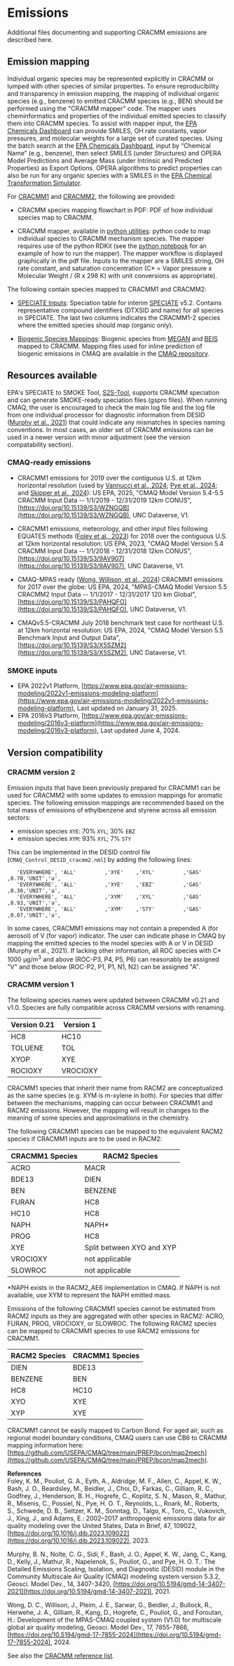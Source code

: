 # Emissions

Additional files documenting and supporting CRACMM emissions are described here. 

## Emission mapping

Individual organic species may be represented explicitly in CRACMM or lumped with other species of similar properties. To ensure reproducibility and transparency in emission mapping, the mapping of individual organic species (e.g., benzene) to emitted CRACMM species (e.g., BEN) should be performed using the "CRACMM mapper" code. The mapper uses cheminformatics and properties of the individual emitted species to classify them into CRACMM species. To assist with mapper input, the [EPA Chemicals Dashboard](https://comptox.epa.gov/dashboard/) can provide SMILES, OH rate constants, vapor pressures, and molecular weights for a large set of curated species. Using the batch search at the [EPA Chemicals Dashboard](https://comptox.epa.gov/dashboard/), input by “Chemical Name” (e.g., benzene), then select SMILES (under Structures) and OPERA Model Predictions and Average Mass (under Intrinsic and Predicted Properties) as Export Options. OPERA algorithms to predict properties can also be run for any organic species with a SMILES in the [EPA Chemical Transformation Simulator](https://qed.epa.gov/cts/pchemprop/input/).

For [CRACMM1](https://github.com/USEPA/CRACMM/tree/main/emissions/cracmm1) and [CRACMM2](https://github.com/USEPA/CRACMM/tree/main/emissions/cracmm2), the following are provided:

- CRACMM species mapping flowchart in PDF: PDF of how individual species map to CRACMM. 

- CRACMM mapper, available in [python utilities](../utilities/README.md#python-modules): python code to map individual species to CRACMM mechanism species. The mapper requires use of the python RDKit (see the [python notebook](../utilities/smiles2cracmm.ipynb) for an example of how to run the mapper). The mapper workflow is displayed graphically in the pdf file. Inputs to the mapper are a SMILES string, OH rate constant, and saturation concentration (C* = Vapor pressure x Molecular Weight / (R x 298 K) with unit conversions as appropriate).

The following contain species mapped to CRACMM1 and CRACMM2:

- [SPECIATE Inputs](https://github.com/USEPA/CRACMM/tree/main/emissions/SPECIATEInputs): Speciation table for interim [SPECIATE](https://www.epa.gov/air-emissions-modeling/speciate) v5.2. Contains representative compound identifiers (DTXSID and name) for all species in SPECIATE. The last two columns indicates the CRACMM1-2 species where the emitted species should map (organic only).

- [Biogenic Species Mappings](https://github.com/USEPA/CRACMM/tree/main/emissions/BiogenicMappings): Biogenic species from [MEGAN](https://bai.ess.uci.edu/megan) and [BEIS](https://www.epa.gov/air-emissions-modeling/biogenic-emission-inventory-system-beis) mapped to CRACMM. Mapping files used for inline prediction of biogenic emissions in CMAQ are available in the [CMAQ repository](https://github.com/USEPA/CMAQ/tree/main/CCTM/src/biog).

## Resources available

EPA's SPECIATE to SMOKE Tool, [S2S-Tool](https://github.com/USEPA/S2S-Tool), supports CRACMM speciation and can generate SMOKE-ready speciation files (gspro files). When running CMAQ, the user is encouraged to check the main log file and the log file from one individual processor for diagnostic information from DESID ([Murphy et al., 2021](https://doi.org/10.5194/gmd-14-3407-2021)) that could indicate any mismatches in species naming conventions. In most cases, an older set of CRACMM emissions can be used in a newer version with minor adjustment (see the version compatability section).

### CMAQ-ready emissions
- CRACMM1 emissions for 2019 over the contiguous U.S. at 12km horizontal resolution (used by [Vannucci et al., 2024](https://doi.org/10.1021/acsearthspacechem.3c00333); [Pye et al., 2024](https://doi.org/10.1021/acs.est.4c06187); and [Skipper et al., 2024](https://doi.org/10.5194/acp-24-12903-2024)): US EPA, 2025, "CMAQ Model Version 5.4-5.5 CRACMM Input Data -- 1/1/2019 - 12/31/2019 12km CONUS", [https://doi.org/10.15139/S3/WZNGQB](https://doi.org/10.15139/S3/WZNGQB), UNC Dataverse, V1. 

- CRACMM1 emissions, meteorology, and other input files following EQUATES methods ([Foley et al., 2023](https://doi.org/10.1016/j.dib.2023.109022)) for 2018 over the contiguous U.S. at 12km horizontal resolution:
US EPA, 2023, "CMAQ Model Version 5.4 CRACMM Input Data -- 1/1/2018 - 12/31/2018 12km CONUS", [https://doi.org/10.15139/S3/9AV907](https://doi.org/10.15139/S3/9AV907), UNC Dataverse, V1.

- CMAQ-MPAS ready ([Wong, Willison, et al., 2024](https://doi.org/10.5194/gmd-17-7855-2024)) CRACMM1 emissions for 2017 over the globe: US EPA, 2024, "MPAS-CMAQ Model Version 5.5 CRACMM2 Input Data -- 1/1/2017 - 12/31/2017 120 km Global", [https://doi.org/10.15139/S3/PAHQFO](https://doi.org/10.15139/S3/PAHQFO), UNC Dataverse, V1.

- CMAQv5.5-CRACMM July 2018 benchmark test case for northeast U.S. at 12km horizontal resolution: US EPA, 2024, "CMAQ Model Version 5.5 Benchmark Input and Output Data", [https://doi.org/10.15139/S3/X5SZM2](https://doi.org/10.15139/S3/X5SZM2), UNC Dataverse, V1.

### SMOKE inputs
- EPA 2022v1 Platform, [https://www.epa.gov/air-emissions-modeling/2022v1-emissions-modeling-platform](https://www.epa.gov/air-emissions-modeling/2022v1-emissions-modeling-platform), Last updated on January 31, 2025.
- EPA 2016v3 Platform, [https://www.epa.gov/air-emissions-modeling/2016v3-platform](https://www.epa.gov/air-emissions-modeling/2016v3-platform), Last updated June 4, 2024.

## Version compatibility

### CRACMM version 2
Emission inputs that have been previously prepared for CRACMM1 can be used for CRACMM2 with some updates to emission mappings for aromatic species. The following emission mappings are recommended based on the total mass of emissions of ethylbenzene and styrene across all emission sectors:
- emission species `XYE`: 70% `XYL`; 30% `EBZ`
- emission species `XYM`: 93% `XYL`; 7% `STY`

This can be implemented in the DESID control file (`CMAQ_Control_DESID_cracmm2.nml`) by adding the following lines:
```
   'EVERYWHERE', 'ALL'         ,'XYE'    ,'XYL'         ,'GAS'  ,0.70,'UNIT','a',
   'EVERYWHERE', 'ALL'         ,'XYE'    ,'EBZ'         ,'GAS'  ,0.30,'UNIT','a',
   'EVERYWHERE', 'ALL'         ,'XYM'    ,'XYL'         ,'GAS'  ,0.93,'UNIT','a',
   'EVERYWHERE', 'ALL'         ,'XYM'    ,'STY'         ,'GAS'  ,0.07,'UNIT','a',
```
In some cases, CRACMM1 emissions may not contain a prepended A (for aerosol) of V (for vapor) indicator. The user can indicate phase in CMAQ by mapping the emitted species to the model species with A or V in DESID (Murphy et al., 2021). If lacking other information, all ROC species with C* 1000 μg/m<sup>3</sup> and above (ROC-P3, P4, P5, P6) can reasonably be assigned "V" and those below (ROC-P2, P1, P1, N1, N2) can be assigned "A". 

### CRACMM version 1
The following species names were updated between CRACMM v0.21 and v1.0. Species are fully compatible across CRACMM versions with renaming.

| Version 0.21  | Version 1 |
| ------------- | --------- |
| HC8           | HC10      |
| TOLUENE       | TOL       |
| XYOP          | XYE       |
| ROCIOXY       | VROCIOXY  |

CRACMM1 species that inherit their name from RACM2 are conceptualized as the same species (e.g. XYM is m-xylene in both). For species that differ between the mechanisms, mapping can occur between CRACMM1 and RACM2 emissions. However, the mapping will result in changes to the meaning of some species and approximations in the chemistry. 

The following CRACMM1 species can be mapped to the equivalent RACM2 species if CRACMM1 inputs are to be used in RACM2:

| CRACMM1 Species | RACM2 Species |
| -------- | --------- |
| ACRO     | MACR |
| BDE13    | DIEN |
| BEN      | BENZENE |
| FURAN    | HC8 |
| HC10     | HC8 |
| NAPH     | NAPH* |
| PROG     | HC8 |
| XYE      | Split between XYO and XYP |
| VROCIOXY | not applicable |
| SLOWROC  | not applicable |

*NAPH exists in the RACM2_AE6 implementation in CMAQ. If NAPH is not available, use XYM to represent the NAPH emitted mass.

Emissions of the following CRACMM1 species cannot be estimated from RACM2 inputs as they are aggregated with other species in RACM2: ACRO, FURAN, PROG, VROCIOXY, or SLOWROC. The following RACM2 species can be mapped to CRACMM1 species to use RACM2 emissions for CRACMM1.

| RACM2 Species | CRACMM1 Species |
| -------- | --------- |
| DIEN     | BDE13 |
| BENZENE  | BEN |
| HC8      | HC10 |
| XYO      | XYE |
| XYP      | XYE |

CRACMM1 cannot be easily mapped to Carbon Bond. For aged air, such as regional model boundary conditions, CMAQ users can use CB6 to CRACMM mapping information here: [https://github.com/USEPA/CMAQ/tree/main/PREP/bcon/map2mech](https://github.com/USEPA/CMAQ/tree/main/PREP/bcon/map2mech). 

**References**  
Foley, K. M., Pouliot, G. A., Eyth, A., Aldridge, M. F., Allen, C., Appel, K. W., Bash, J. O., Beardsley, M., Beidler, J., Choi, D., Farkas, C., Gilliam, R. C., Godfrey, J., Henderson, B. H., Hogrefe, C., Koplitz, S. N., Mason, R., Mathur, R., Misenis, C., Possiel, N., Pye, H. O. T., Reynolds, L., Roark, M., Roberts, S., Schwede, D. B., Seltzer, K. M., Sonntag, D., Talgo, K., Toro, C., Vukovich, J., Xing, J., and Adams, E.: 2002–2017 anthropogenic emissions data for air quality modeling over the United States, Data in Brief, 47, 109022, [https://doi.org/10.1016/j.dib.2023.109022](https://doi.org/10.1016/j.dib.2023.109022), 2023.

Murphy, B. N., Nolte, C. G., Sidi, F., Bash, J. O., Appel, K. W., Jang, C., Kang, D., Kelly, J., Mathur, R., Napelenok, S., Pouliot, G., and Pye, H. O. T.: The Detailed Emissions Scaling, Isolation, and Diagnostic (DESID) module in the Community Multiscale Air Quality (CMAQ) modeling system version 5.3.2, Geosci. Model Dev., 14, 3407-3420, [https://doi.org/10.5194/gmd-14-3407-2021](https://doi.org/10.5194/gmd-14-3407-2021), 2021.

Wong, D. C., Willison, J., Pleim, J. E., Sarwar, G., Beidler, J., Bullock, R., Herwehe, J. A., Gilliam, R., Kang, D., Hogrefe, C., Pouliot, G., and Foroutan, H.: Development of the MPAS-CMAQ coupled system (V1.0) for multiscale global air quality modeling, Geosci. Model Dev., 17, 7855-7866, [https://doi.org/10.5194/gmd-17-7855-2024](https://doi.org/10.5194/gmd-17-7855-2024), 2024.


See also the [CRACMM reference list](../additional_info.md#references).